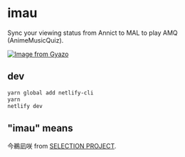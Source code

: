 # imau

Sync your viewing status from Annict to MAL to play AMQ (AnimeMusicQuiz).<br />

[![Image from Gyazo](https://i.gyazo.com/0c9572e7e1f716964ff582b64f6fdabe.png)](https://gyazo.com/0c9572e7e1f716964ff582b64f6fdabe)

## dev

```bash
yarn global add netlify-cli
yarn
netlify dev
```

## "imau" means

今鵜凪咲 from [SELECTION PROJECT](https://annict.com/works/7836).

